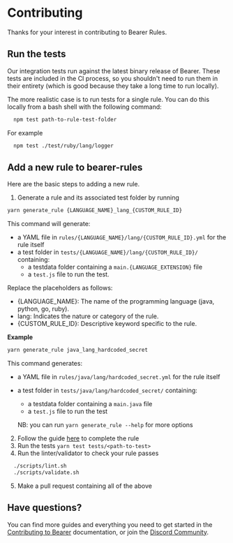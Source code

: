 # Contributing

Thanks for your interest in contributing to Bearer Rules.

## Run the tests

Our integration tests run against the latest binary release of Bearer. These tests are included in the CI process, so you shouldn't need to run them in their entirety (which is good because they take a long time to run locally).

The more realistic case is to run tests for a single rule. You can do this locally from a bash shell with the following command:

```bash
  npm test path-to-rule-test-folder
```

For example

```bash
  npm test ./test/ruby/lang/logger
```

## Add a new rule to bearer-rules

Here are the basic steps to adding a new rule.

1. Generate a rule and its associated test folder by running

```bash
yarn generate_rule {LANGUAGE_NAME}_lang_{CUSTOM_RULE_ID}
```
This command will generate:

- a YAML file in `rules/{LANGUAGE_NAME}/lang/{CUSTOM_RULE_ID}.yml` for the rule itself
- a test folder in `tests/{LANGUAGE_NAME}/lang/{CUSTOM_RULE_ID}/` containing:
  - a testdata folder containing a `main.{LANGUAGE_EXTENSION}` file
  - a `test.js` file to run the test.

Replace the placeholders as follows:

- {LANGUAGE_NAME}: The name of the programming language (java, python, go, ruby).
- lang: Indicates the nature or category of the rule.
- {CUSTOM_RULE_ID}: Descriptive keyword specific to the rule.

**Example**

```bash
yarn generate_rule java_lang_hardcoded_secret
```

This command generates:

- a YAML file in `rules/java/lang/hardcoded_secret.yml` for the rule itself
- a test folder in `tests/java/lang/hardcoded_secret/` containing:
  - a testdata folder containing a `main.java` file
  - a `test.js` file to run the test

  NB: you can run `yarn generate_rule --help` for more options

2. Follow the guide [here](https://docs.bearer.com/guides/custom-rule/) to complete the rule
3. Run the tests `yarn test tests/<path-to-test>`
4. Run the linter/validator to check your rule passes

```bash
  ./scripts/lint.sh
  ./scripts/validate.sh
```

5. Make a pull request containing all of the above

## Have questions?

You can find more guides and everything you need to get started in the [Contributing to Bearer](https://docs.bearer.com/contributing/) documentation, or join the [Discord Community](https://discord.gg/eaHZBJUXRF).
